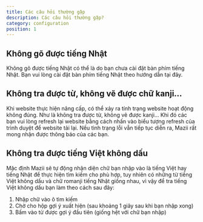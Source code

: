 ```yaml
---
title: Các câu hỏi thường gặp
description: Các câu hỏi thường gặp?
category: configuration
position: 1
---
```


## Không gõ được tiếng Nhật

Không gõ được tiếng Nhật có thể là do bạn chưa cài đặt bàn phím tiếng Nhật. Bạn vui lòng cài đặt bàn phím tiếng Nhật theo hướng dẫn tại đây.

## Không tra được từ, không vẽ được chữ kanji...

Khi website thực hiện nâng cấp, có thể xảy ra tính trạng website hoạt động không đúng. Như là không tra được từ, không vẽ được kanji... Khi đó các bạn vui lòng refresh lại website bằng cách nhấn vào biểu tượng refresh của trình duyệt để website tải lại. Nếu tình trạng lỗi vẫn tiếp tục diễn ra, Mazii rất mong nhận được thông báo của các bạn.

## Không tra được tiếng Việt không dấu

Mặc định Mazii sẽ tự động nhận diện chữ bạn nhập vào là tiếng Việt hay tiếng Nhật để thực hiện tìm kiếm cho phù hợp, tuy nhiên có những từ tiếng Việt không dấu và chữ romanji tiếng Nhật giống nhau, vì vậy để tra tiếng Việt không dấu bạn làm theo cách sau đây:
1. Nhập chữ vào ô tìm kiếm
2. Chờ cho hộp gợi ý xuất hiện (sau khoảng 1 giây sau khi bạn nhập xong)
3. Bấm vào từ được gợi ý đầu tiên (giống hệt với chữ bạn nhập)
